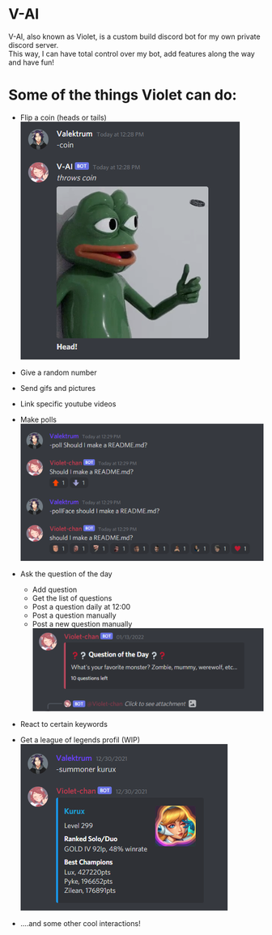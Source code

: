 # V-AI

V-AI, also known as Violet, is a custom build discord bot for my own private discord server.  
This way, I can have total control over my bot, add features along the way and have fun!

# Some of the things Violet can do:

- Flip a coin (heads or tails)  
  ![Flipping a coin](./Images/coin.png "Flip a coin")
- Give a random number
- Send gifs and pictures
- Link specific youtube videos
- Make polls  
  ![Making polls](./Images/poll.png "Making polls")
- Ask the question of the day

  - Add question
  - Get the list of questions
  - Post a question daily at 12:00
  - Post a question manually
  - Post a new question manually  
    ![QOTD](./Images/qotd.png "QOTD")

- React to certain keywords
- Get a league of legends profil (WIP)  
  ![Get a league of legends profil](./Images/summoner.png "Get a league of legends profil")
- ....and some other cool interactions!
